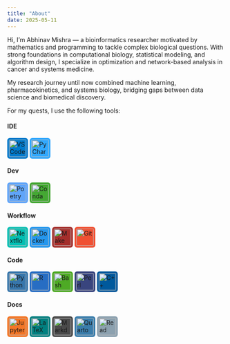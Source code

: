 ```yaml
---
title: "About"
date: 2025-05-11
---
```


Hi, I’m Abhinav Mishra — a bioinformatics researcher motivated by mathematics and programming to tackle complex
biological questions. With strong foundations in computational biology, statistical modeling, and algorithm design, I
specialize in optimization and network-based analysis in cancer and systems medicine.

My research journey until now combined machine learning, pharmacokinetics, and systems biology, bridging gaps between data science and
biomedical discovery.
 
For my quests, I use the following tools: 
 
#### IDE

<img src="https://cdn.jsdelivr.net/npm/simple-icons@latest/icons/visualstudiocode.svg" alt="VS Code" height="40" style="background-color:#007ACC; padding:4px; border-radius:6px;" />
<img src="https://cdn.jsdelivr.net/npm/simple-icons@latest/icons/pycharm.svg" alt="PyCharm" height="40" style="background-color:#31A8FF; padding:4px; border-radius:6px;" />

#### Dev

<img src="https://cdn.jsdelivr.net/npm/simple-icons@latest/icons/poetry.svg" alt="Poetry" height="40" style="background-color:#60A5FA; padding:4px; border-radius:6px;" />
<img src="https://cdn.jsdelivr.net/npm/simple-icons@latest/icons/anaconda.svg" alt="Conda" height="40" style="background-color:#44A833; padding:4px; border-radius:6px;" />
 

#### Workflow

<img src="https://cdn.jsdelivr.net/npm/simple-icons@latest/icons/nextflow.svg" alt="Nextflow" height="40" style="background-color:#00BFB3; padding:4px; border-radius:6px;" />
<img src="https://cdn.jsdelivr.net/npm/simple-icons@latest/icons/docker.svg" alt="Docker" height="40" style="background-color:#2496ED; padding:4px; border-radius:6px;" />
<img src="https://cdn.jsdelivr.net/npm/simple-icons@latest/icons/gnu.svg" alt="Make" height="40" style="background-color:#A42E2B; padding:4px; border-radius:6px;" />
<img src="https://cdn.jsdelivr.net/npm/simple-icons@latest/icons/git.svg" alt="Git" height="40" style="background-color:#F05032; padding:4px; border-radius:6px;" />

#### Code

<img src="https://cdn.jsdelivr.net/npm/simple-icons@latest/icons/python.svg" alt="Python" height="40" style="background-color:#3776AB; padding:4px; border-radius:6px;" />
<img src="https://cdn.jsdelivr.net/npm/simple-icons@latest/icons/r.svg" alt="R" height="40" style="background-color:#276DC3; padding:4px; border-radius:6px;" />
<img src="https://cdn.jsdelivr.net/npm/simple-icons@latest/icons/gnubash.svg" alt="Bash" height="40" style="background-color:#4EAA25; padding:4px; border-radius:6px;" />
<img src="https://cdn.jsdelivr.net/npm/simple-icons@latest/icons/perl.svg" alt="Perl" height="40" style="background-color:#39457E; padding:4px; border-radius:6px;" />
<img src="https://cdn.jsdelivr.net/npm/simple-icons@latest/icons/cplusplus.svg" alt="C++" height="40" style="background-color:#00599C; padding:4px; border-radius:6px;" />

#### Docs

<img src="https://cdn.jsdelivr.net/npm/simple-icons@latest/icons/jupyter.svg" alt="Jupyter" height="40" style="background-color:#F37626; padding:4px; border-radius:6px;" />
<img src="https://cdn.jsdelivr.net/npm/simple-icons@latest/icons/latex.svg" alt="LaTeX" height="40" style="background-color:#008080; padding:4px; border-radius:6px;" />
<img src="https://cdn.jsdelivr.net/npm/simple-icons@latest/icons/markdown.svg" alt="Markdown" height="40" style="background-color:#4A4A4A; padding:4px; border-radius:6px;" />
<img src="https://cdn.jsdelivr.net/npm/simple-icons@latest/icons/quarto.svg" alt="Quarto" height="40" style="background-color:#3A7DAB; padding:4px; border-radius:6px;" />
<img src="https://cdn.jsdelivr.net/npm/simple-icons@latest/icons/readthedocs.svg" alt="Read the Docs" height="40" style="background-color:#8CA1AF; padding:4px; border-radius:6px;" />
